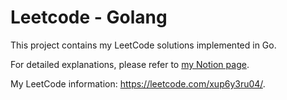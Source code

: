 # Leetcode - Golang

This project contains my LeetCode solutions implemented in Go.

For detailed explanations, please refer to [my Notion page](https://www.notion.so/Leetcode-f3caa6313a1a43c3b53ffe64224ab17a?pvs=21).

My LeetCode information: https://leetcode.com/xup6y3ru04/.